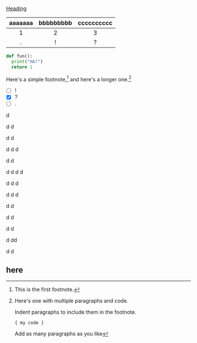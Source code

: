[Heading](#1)

|aaaaaaa|bbbbbbbbb|cccccccccc|
|:---:|:---:|:---:|
|1|2|3|
|.|!|?|

```python
def fun():
  print("HA!")
  return 1
```

Here's a simple footnote,[^1] and here's a longer one.[^bignote]

[^1]: This is the first footnote.

[^bignote]: Here's one with multiple paragraphs and code.

    Indent paragraphs to include them in the footnote.

    `{ my code }`

    Add as many paragraphs as you like





-[ ] !
-[X] ?
-[ ] .

d

d
d

d
d

d
d
d

d
d

d
d
d
d

d
d
d

d
d
d

d
d

d
d

d
d

d
dd

d
d

## here <a name=1></a>
